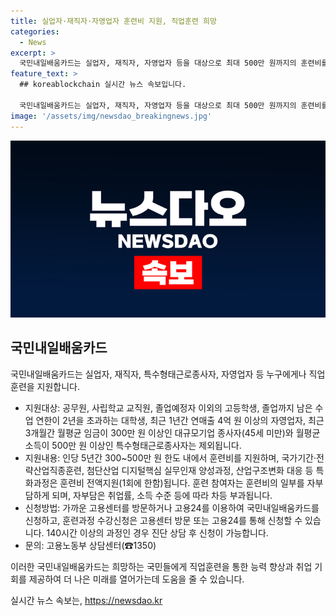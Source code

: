 ```yaml
---
title: 실업자·재직자·자영업자 훈련비 지원, 직업훈련 희망
categories:
  - News
excerpt: >
  국민내일배움카드는 실업자, 재직자, 자영업자 등을 대상으로 최대 500만 원까지의 훈련비를 지원하는 정책입니다. 특화과정을 포함한 다양한 직종훈련을 지원하며, 참여자는 일부 자부담이 있을 수 있습니다. 신청은 고용센터나 고용24를 통해 가능하며, 자세한 내용은 고용노동부 상담센터(☎1350)로 문의할 수 있습니다.
feature_text: >
  ## koreablockchain 실시간 뉴스 속보입니다.

  국민내일배움카드는 실업자, 재직자, 자영업자 등을 대상으로 최대 500만 원까지의 훈련비를 지원하는 정책입니다. 특화과정을 포함한 다양한 직종훈련을 지원하며, 참여자는 일부 자부담이 있을 수 있습니다. 신청은 고용센터나 고용24를 통해 가능하며, 자세한 내용은 고용노동부 상담센터(☎1350)로 문의할 수 있습니다.
image: '/assets/img/newsdao_breakingnews.jpg'
---
```


<p><img src="/assets/img/newsdao_breakingnews.jpg" alt="koreablockchain 속보" /></p>

<h2 data-ke-size="size26">국민내일배움카드</h2>

<p>국민내일배움카드는 실업자, 재직자, 특수형태근로종사자, 자영업자 등 누구에게나 직업훈련을 지원합니다. </p>

<ul>
  <li>지원대상: 공무원, 사립학교 교직원, 졸업예정자 이외의 고등학생, 졸업까지 남은 수업 연한이 2년을 초과하는 대학생, 최근 1년간 연매출 4억 원 이상의 자영업자, 최근 3개월간 월평균 임금이 300만 원 이상인 대규모기업 종사자(45세 미만)와 월평균 소득이 500만 원 이상인 특수형태근로종사자는 제외됩니다.</li>
  <li>지원내용: 인당 5년간 300~500만 원 한도 내에서 훈련비를 지원하며, 국가기간·전략산업직종훈련, 첨단산업 디지털핵심 실무인재 양성과정, 산업구조변화 대응 등 특화과정은 훈련비 전액지원(1회에 한함)됩니다. 훈련 참여자는 훈련비의 일부를 자부담하게 되며, 자부담은 취업률, 소득 수준 등에 따라 차등 부과됩니다.</li>
  <li>신청방법: 가까운 고용센터를 방문하거나 고용24를 이용하여 국민내일배움카드를 신청하고, 훈련과정 수강신청은 고용센터 방문 또는 고용24를 통해 신청할 수 있습니다. 140시간 이상의 과정인 경우 진단 상담 후 신청이 가능합니다.</li>
  <li>문의: 고용노동부 상담센터(☎1350)</li>
</ul>

<p>이러한 국민내일배움카드는 희망하는 국민들에게 직업훈련을 통한 능력 향상과 취업 기회를 제공하여 더 나은 미래를 열어가는데 도움을 줄 수 있습니다. <p data-ke-size="size16"></p></p>
실시간 뉴스 속보는, <a href="https://newsdao.kr" rel="dofollow">https://newsdao.kr</a>


